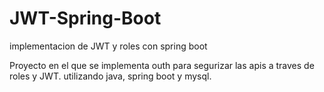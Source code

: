 # JWT-Spring-Boot
implementacion de JWT y roles con spring boot

Proyecto en el que se implementa outh para segurizar las apis a traves de roles y JWT. utilizando java, spring boot y mysql.
